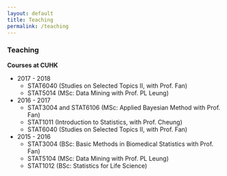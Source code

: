 ```yaml
---
layout: default
title: Teaching
permalink: /teaching
---
```

### Teaching

**Courses at CUHK**
- 2017 - 2018
    - STAT6040 (Studies on Selected Topics II, with Prof. Fan)
    - STAT5014 (MSc: Data Mining with Prof. PL Leung)
- 2016 - 2017
    - STAT3004 and STAT6106 (MSc: Applied Bayesian Method with Prof. Fan)
    - STAT1011 (Introduction to Statistics, with Prof. Cheung)
    - STAT6040 (Studies on Selected Topics II, with Prof. Fan)
- 2015 - 2016
    - STAT3004 (BSc: Basic Methods in Biomedical Statistics with Prof. Fan)
    - STAT5104 (MSc: Data Mining with Prof. PL Leung)
    - STAT1012 (BSc: Statistics for Life Science)
